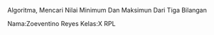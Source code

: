 Algoritma, Mencari Nilai Minimum Dan Maksimun Dari Tiga Bilangan

Nama:Zoeventino Reyes
Kelas:X RPL
